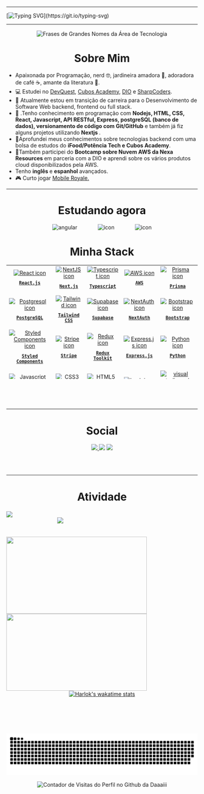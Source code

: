<link rel="stylesheet" href="https://cdnjs.cloudflare.com/ajax/libs/font-awesome/6.4.2/css/all.min.css" integrity="sha512-z3gLpd7yknf1YoNbCzqRKc4qyor8gaKU1qmn+CShxbuBusANI9QpRohGBreCFkKxLhei6S9CQXFEbbKuqLg0DA==" crossorigin="anonymous" referrerpolicy="no-referrer" />

 <hr>
 
[![Typing SVG](https://readme-typing-svg.herokuapp.com?font=Mouse+Memoirs&size=65&pause=500&color=bf91f3&vCenter=true&width=600&height=70&lines=Hi+There!!!!;I+am+Daiane+Bolzan+.;Backend+developer.)](https://git.io/typing-svg)

 <hr>
 <div align="center">
  <img align="center" alt="Frases de Grandes Nomes da Área de Tecnologia" src="https://quotes-github-readme.vercel.app/api?type=horizontal&theme=tokyonight" />
 </div>
<h1 align="center"> Sobre Mim </h1>

<ul align="left">
  <li> Apaixonada por Programação, nerd 🤓, jardineira amadora 🌷, adoradora de café ☕, amante da literatura 📖.</li>
  <li>💻 Estudei no <a href="https://github.com/devemdobro" target="_blank">DevQuest</a>, <a href="https://cubos.academy/" target="_blank">Cubos Academy</a>, <a href="https://www.dio.me" target="_blank">DIO</a> e <a href="https://imatech.io/programas/sharp-coders" target="_blank">SharpCoders</a>. 
  <li>🔭 Atualmente estou em transição de carreira para o Desenvolvimento de Software Web backend, frontend ou full stack.</li>
  <li>🔮 .Tenho conhecimento em programação com <strong>Nodejs, HTML, CSS, React, Javascript, API RESTful, Express, postgreSQL (banco de dados), versionamento de código com Git/GitHub</strong> e também já fiz alguns projetos utilizando <strong> Nextjs </strong>. </li>
  <li>🚀Aprofundei meus conhecimentos sobre tecnologias backend com uma bolsa de estudos do <strong> iFood/Potência Tech e Cubos Academy</strong>. </li>
  <li>🚀Também participei do <strong>Bootcamp sobre Nuvem AWS da Nexa Resources </strong> em parceria com a DIO e aprendi sobre os vários produtos cloud disponibilizados pela AWS. 
 
   <li> Tenho <strong> inglês </strong> e <strong> espanhol </strong> avançados.</li>
  <li>🎮 Curto jogar <a href="https://play.google.com/store/apps/details?id=com.igg.android.mobileroyale&hl=pt_BR&gl=US&pli=1" target="_blank">Mobile Royale.</a></li>
  </ul>
 
    
<hr/>
<h1 align="center">Estudando agora</h1>
<div align="center" >
 <img src="https://cdn.jsdelivr.net/gh/devicons/devicon/icons/angularjs/angularjs-original.svg" alt="angular" width="65" style="width: 65px; height: 65px; margin-right: 50px; margin-bottom: 0px;"/> 
 <img src="https://techstack-generator.vercel.app/aws-icon.svg" alt="icon" width="65" style="width: 65px; height: 65px; margin-right: 50px; margin-bottom: 0px;" />
 <img src="https://techstack-generator.vercel.app/csharp-icon.svg" alt="icon" width="65" style="width: 65px; height: 65px; margin-right: 0px; margin-bottom: 0px;" /> 
</div>

<h1 align="center"> Minha Stack </h1>

<table align="center" height="300px">
  <tr>
    <td align="center">
      <a href="https://pt-br.reactjs.org/">
        <img src="https://techstack-generator.vercel.app/react-icon.svg" width="65px" alt="React icon"/><br/>
        <sub>
          <b>
            <pre>React.js</pre>
          </b>
        </sub>
      </a>
    </td>
    <td align="center">
      <a href="https://nextjs.org/">
        <img src="https://skillicons.dev/icons?i=nextjs" width="65px" alt="NextJS icon"/><br/>
        <sub>
          <b>
            <pre>Next.js</pre>
          </b>
        </sub>
      </a>
    </td>
    <td align="center">
      <a href="https://www.typescriptlang.org/">
        <img src="https://techstack-generator.vercel.app/ts-icon.svg" width="65px" alt="Typescript icon"/><br/>
        <sub>
          <b>
            <pre>Typescript</pre>
          </b>
        </sub>
      </a>
    </td>
    <td align="center">
      <a href="https://aws.amazon.com/">
        <img src="https://techstack-generator.vercel.app/aws-icon.svg" width="65px" alt="AWS icon"/><br/>
        <sub>
          <b>
            <pre>AWS</pre>
          </b>
        </sub>
      </a>
    </td>
    <td align="center">
      <a href="https://www.prisma.io/">
        <img src="https://skillicons.dev/icons?i=prisma" width="65px" alt="Prisma icon"/><br/>
        <sub>
          <b>
            <pre>Prisma</pre>
          </b>
        </sub>
      </a>
    </td>    
  </tr>
  <tr>
    <td align="center">
      <a href="https://www.postgresql.org/">
        <img src="https://skillicons.dev/icons?i=postgresql" width="65px" alt="Postgresql icon"/><br/>
        <sub>
          <b>
            <pre>PostgreSQL</pre>
          </b>
        </sub>
      </a>
    </td>
    <td align="center">
      <a href="https://tailwindcss.com/">
        <img src="https://skillicons.dev/icons?i=tailwind" width="65px" alt="Tailwind icon"/><br/>
        <sub>
          <b>
            <pre>Tailwind<br/>CSS</pre>
          </b>
        </sub>
      </a>
    </td>
    <td align="center">
      <a href="https://supabase.com/">
        <img src="https://skillicons.dev/icons?i=supabase" width="65px" alt="Supabase icon"/><br/>
        <sub>
          <b>
            <pre>Supabase</pre>
          </b>
        </sub>
      </a>
    </td>
    <td align="center">
      <a href="https://next-auth.js.org/">
        <img src="https://user-images.githubusercontent.com/86276393/212922355-e38adb95-9e96-4970-b934-e8ac6c9bd3c9.png" width="60px" alt="NextAuth icon"/><br/>
        <sub>
          <b>
            <pre>NextAuth</pre>
          </b>
        </sub>
      </a>
    </td>
    <td align="center">
      <a href="https://getbootstrap.com/">
        <img src="https://skillicons.dev/icons?i=bootstrap" width="65px" alt="Bootstrap icon"/><br/>
        <sub>
          <b>
          <pre>Bootstrap</pre>
          </b>
        </sub>
      </a>
    </td>
  </tr>
  <tr>    
    <td align="center">
      <a href="https://styled-components.com/">
        <img src="https://skillicons.dev/icons?i=styledcomponents" width="65px" alt="Styled Components icon"/><br/>
        <sub>
          <b>
            <pre>Styled<br/>Components</pre>
          </b>
        </sub>
      </a>
    </td>
    <td align="center">
      <a href="https://stripe.com/en-br/">
        <img src="https://user-images.githubusercontent.com/86276393/212921259-b6b0f80e-d9ed-4b0e-b17a-34733b507cec.png" width="65px" alt="Stripe icon"/><br/>
        <sub>
          <b>
            <pre>Stripe</pre>
          </b>
        </sub>
      </a>
    </td>
    <td align="center">
      <a href="https://redux.js.org/">
        <img src="https://techstack-generator.vercel.app/redux-icon.svg" width="65px" alt="Redux icon"/><br/>
        <sub>
          <b>
            <pre>Redux<br/>Toolkit</pre>
          </b>
        </sub>
      </a>
    </td>
    <td align="center">
      <a href="https://expressjs.com/">
        <img src="https://skillicons.dev/icons?i=express" width="65px" alt="Express.js icon"/><br/>
        <sub>
          <b>
            <pre>Express.js</pre>
          </b>
        </sub>
      </a>
    </td>
    <td align="center">
      <a href="https://www.python.org/">
        <img src="https://techstack-generator.vercel.app/python-icon.svg" width="65px" alt="Python icon"/><br/>
        <sub>
          <b>
            <pre>Python</pre>
          </b>
        </sub>
      </a>
    </td>
  </tr>
  <tr>
    <td align="center">
      <a href="https://developer.mozilla.org/en-US/docs/Web/JavaScript/">
        <img src="https://techstack-generator.vercel.app/js-icon.svg" width="65px" alt="Javascript icon"/><br/>
        <sub>
          <b>
            <pre>Javascript</pre>
          </b>
        </sub>
      </a>
    </td>
    <td align="center">
      <a href="https://developer.mozilla.org/en-US/docs/Web/CSS/">
        <img src="https://skillicons.dev/icons?i=css" width="65px" alt="CSS3 icon"><br/>
        <sub>
          <b>
            <pre>CSS3</pre>
          </b>
        </sub>
      </a>
    </td>
    <td align="center">
      <a href="https://developer.mozilla.org/en-US/docs/Web/HTML/">
        <img src="https://skillicons.dev/icons?i=html" width="65px" alt="HTML5 icon"/><br/>
        <sub>
          <b>
            <pre>HTML5</pre>
          </b>
        </sub>
      </a>
    </td>
    <td align="center">
      <a href="https://ohmyz.sh/">
        <img src="https://skillicons.dev/icons?i=bash" width="65px" alt="bash icon"/><br/>
        <sub>
          <b>
            <pre>Terminal</pre>
          </b>
        </sub>
      </a>
    </td>
    <td align="center">
      <a href="https://code.visualstudio.com/">
        <img src="https://skillicons.dev/icons?i=vscode" width="65px" alt="visual studio code icon"/><br/>
        <sub>
          <b>
            <pre>VSCode</pre>
          </b>
        </sub>
      </a>
    </td>
    </tr>
     <tr>
        <td align="center">
      <a href="https://www.djangoproject.com/">
        <img src="https://techstack-generator.vercel.app/django-icon.svg" width="65px" alt="Django icon"/><br/>
        <sub>
          <b>
            <pre>Django</pre>
          </b>
        </sub>
      </a>
    </td>
    <td align="center">
      <a href="https://jestjs.io/pt-BR/">
        <img src="https://techstack-generator.vercel.app/jest-icon.svg" width="65px" alt="Jest icon"/><br/>
        <sub>
          <b>
            <pre>Jest</pre>
          </b>
        </sub>
      </a>
    </td>
    <td align="center">
      <a href="https://www.postman.com/">
        <img src="https://skillicons.dev/icons?i=postman" width="65px" alt="Postman icon"/><br/>
        <sub>
          <b>
            <pre>Postman</pre>
          </b>
        </sub>
      </a>
    </td>
    <td align="center">
      <a href="https://nestjs.com/">
        <img src="https://skillicons.dev/icons?i=nestjs" width="65px" alt="nestjs icon"/><br/>
        <sub>
          <b>
            <pre>Nest.js</pre>
          </b>
        </sub>
      </a>
    </td>
    <td align="center">
      <a href="https://vuejs.org/">
        <img src="https://skillicons.dev/icons?i=vuejs" width="65px" alt="vuejs icon"/><br/>
        <sub>
          <b>
            <pre>Vue.js</pre>
          </b>
        </sub>
      </a>
    </td>
  </tr>
  <tr>
    <td align="center">
      <a href="https://angular.io/">        
        <img src="https://cdn.jsdelivr.net/gh/devicons/devicon/icons/angularjs/angularjs-original.svg"  width="65px" alt="React icon"/><br/>
       <sub>
          <b>
            <pre>Angular</pre>
          </b>
        </sub>
      </a>
    </td>
    <td align="center">
      <a href="https://www.mysql.com/">
        <img src="https://techstack-generator.vercel.app/restapi-icon.svg"  width="65px" alt=" icon"/><br/>
        <sub>
          <b>
            <pre>REST API</pre>
          </b>
        </sub>
      </a>
    </td>
    <td align="center">
      <a href="https://www.mysql.com/">
        <img src="https://techstack-generator.vercel.app/mysql-icon.svg" width="65px" alt="mysql icon"/><br/>
        <sub>
          <b>
            <pre>MySQL</pre>
          </b>
        </sub>
      </a>
    </td>
    <td align="center">
      <a href="https://dotnet.microsoft.com/pt-br/languages/csharp">
        <img src="https://techstack-generator.vercel.app/csharp-icon.svg" alt="c# icon" width="65" /><br/>
        <sub>
          <b>
            <pre>C#</pre>
          </b>
        </sub>
      </a>
    </td>
    <td align="center">
       <a href="https://www.docker.com/">
        <img src="https://techstack-generator.vercel.app/docker-icon.svg" alt="icon" width="65" style="width: 65px; height: 65px; margin-right: 0px; margin-bottom: 0px;" /><br/>
        <sub>
          <b>
            <pre>Docker</pre>
          </b>
        </sub>
      </a>
    </td>    
  </tr>
</table>

<br/><br/><br/>

<hr/>
<h1 align="center"> Social </h1>
<p align="center" >
<a href="https://www.linkedin.com/in/daiane-deponti-bolzan/">
<img height="50px" src="https://img.shields.io/badge/-LinkedIn-000?style=for-the-badge&logo=linkedin&logoColor=FF00F6&color:FFF">
</a>
<a href="https://www.instagram.com/daaaaaaaiiiii/">
<img height="50px"  src="https://img.shields.io/badge/-Instagram-000?style=for-the-badge&logo=instagram&logoColor=FF00F6&color:FFF"></a>
 <a href="mailto:daiane.bolzan@hotmail.com">
<img height="50px" src="https://img.shields.io/badge/-Email-000?style=for-the-badge&logo=microsoft-outlook&logoColor=FF00F6&color:FFF">
</a>
</p>
<br/><br/>
<hr/>

<h1 align="center"> Atividade </h1>
<img align="center" src="https://github-readme-activity-graph.vercel.app/graph?username=Daaaiii&theme=tokyo-night&hide_border=true&show_icons=true&custom_title=Grafico%20de%20Contribuicao" />

<div align="center">
 <img  align="right" width= "370px" src= "https://github-readme-stats.vercel.app/api/top-langs/?username=Daaaiii&theme=tokyonight&layout=pie&include_all_commits=true" />
</div>

<div align= "center" >
 <br/><br/><br/>
 <img height="203px" width= "370px" align="left"  src="https://github-readme-stats.vercel.app/api?username=Daaaiii&theme=tokyonight&include_all_commits=true&count_private=true&show_icons=true" />  
<img height="203px" width= "370px" align="left" src="https://streak-stats.demolab.com?user=Daaaiii&theme=tokyonight&include_all_commits=true" />
</div>
<div align="center" width= "370px"> 
 
 [![Harlok's wakatime stats](https://github-readme-stats.vercel.app/api/wakatime?username=Daaaiii&theme=tokyonight)](https://github.com/Daaaiii/github-readme-stats)

</div>

<br/><br/><br/><br/>

![snake gif](https://github.com/Daaaiii/Daaaiii/blob/output/github-contribution-grid-snake-dark.svg)

<div align="center">
  <img src="https://visitor-badge.feriirawann.repl.co/?username=Daaaiii&repo=Daaaiii&style=for-the-badge&label=Visitantes&logo=OpenTelemetry&color=527BBF&contentType=svg" alt="Contador de Visitas do Perfil no Github da Daaaiii" height="40px" />
</div>
